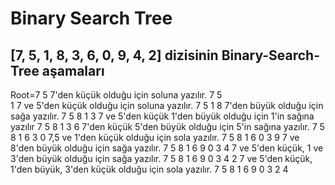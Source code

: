 # Binary Search Tree

## [7, 5, 1, 8, 3, 6, 0, 9, 4, 2] dizisinin Binary-Search-Tree aşamaları

Root=7
5 7'den küçük olduğu için soluna yazılır.
             7
        5        
1 7 ve 5'den küçük olduğu için soluna yazılır.
             7
        5
    1
8 7'den büyük olduğu için sağa yazılır.
             7
        5        8
    1
3 7 ve 5'den küçük 1'den büyük olduğu için 1'in sağına yazılır
             7
        5        8
    1
        3
6 7'den küçük 5'den büyük olduğu için 5'in sağına yazılır.
             7
        5        8
    1       6
        3
0 7,5 ve 1'den küçük olduğu için sola yazılır.
             7
        5        8
    1       6
0       3
9 7 ve 8'den büyük olduğu için sağa yazılır.
             7
        5        8
    1       6        9
0       3
4 7 ve 5'den küçük, 1 ve 3'den büyük olduğu için sağa yazılır.
             7
        5        8
    1       6        9
0       3
            4
2 7 ve 5'den küçük, 1'den büyük, 3'den küçük olduğu için sola yazılır.
             7
        5        8
    1       6        9
0       3
    2       4